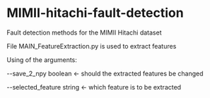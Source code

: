 # MIMII-hitachi-fault-detection
Fault detection methods for the MIMII Hitachi dataset

File MAIN_FeatureExtraction.py is used to extract features

Using of the arguments:

--save_2_npy boolean <- should the extracted features be changed

--selected_feature string <- which feature is to be extracted

